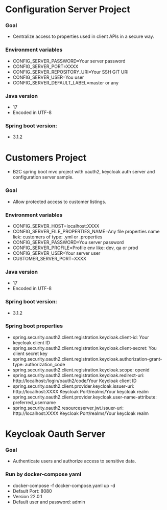 # Configuration Server Project

### Goal
- Centralize access to properties used in client APIs in a secure way.

### Environment variables
- CONFIG_SERVER_PASSWORD=Your server password
- CONFIG_SERVER_PORT=XXXX
- CONFIG_SERVER_REPOSITORY_URI=Your SSH GIT URI
- CONFIG_SERVER_USER=You user
- CONFIG_SERVER_DEFAULT_LABEL=master or any

### Java version
- 17
- Encoded in UTF-8

### Spring boot version:
- 3.1.2


# Customers Project
- B2C spring boot mvc project with oauth2, keycloak auth server and configuration server sample.

### Goal
- Allow protected access to customer listings.

### Environment variables
- CONFIG_SERVER_HOST=localhost:XXXX
- CONFIG_SERVER_FILE_PROPERTIES_NAME=Any file properties name liek: customers of type: .yml or .properties
- CONFIG_SERVER_PASSWORD=You server password
- CONFIG_SERVER_PROFILE=Profile env like: dev, qa or prod
- CONFIG_SERVER_USER=Your server user
- CUSTOMER_SERVER_PORT=XXXX

### Java version
- 17
- Encoded in UTF-8

### Spring boot version:
- 3.1.2

### Spring boot properties
- spring.security.oauth2.client.registration.keycloak.client-id: Your keycloak client ID
- spring.security.oauth2.client.registration.keycloak.client-secret: You client secret key
- spring.security.oauth2.client.registration.keycloak.authorization-grant-type: authorization_code
- spring.security.oauth2.client.registration.keycloak.scope: openid
- spring.security.oauth2.client.registration.keycloak.redirect-uri: http://localhost:<XXXX Customer Port>/login/oauth2/code/Your Keycloak client ID
- spring.security.oauth2.client.provider.keycloak.issuer-uri: http://localhost:XXXX Keycloak Port/realms/Your keycloak realm
- spring.security.oauth2.client.provider.keycloak.user-name-attribute: preferred_username
- spring.security.oauth2.resourceserver.jwt.issuer-uri: http://localhost:XXXX Keycloak Port/realms/Your keycloak realm


# Keycloak Oauth Server

### Goal
- Authenticate users and authorize access to sensitive data.

### Run by docker-compose yaml
- docker-compose -f docker-compose.yaml up -d
- Default Port: 8080
- Version 22.0.1
- Default user and password: admin
